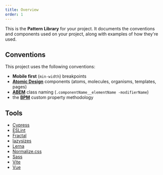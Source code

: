 ```yaml
---
title: Overview
order: 1
---
```


This is the **Pattern Library** for your project. It documents the conventions and components used on your project, along with examples of how they're used.


## Conventions

This project uses the following conventions:

* **Mobile first** (`min-width`) breakpoints
* **[Atomic Design](https://atomicdesign.bradfrost.com/)** components (atoms, molecules, organisms, templates, pages)
* **[ABEM](https://css-tricks.com/abem-useful-adaptation-bem/)** class naming (`.componentName__elementName -modifierName`)
* the [**BPM**](https://www.imarc.com/blog/block-property-modifier-a-bem-like-css-custom-properties-methodology) custom property methodology


## Tools

* [Cypress](https://www.cypress.io/)
* [ESLint](https://eslint.org/)
* [Fractal](https://fractal.build/)
* [lazysizes](https://github.com/aFarkas/lazysizes)
* [Lerna](https://lerna.js.org/)
* [Normalize.css](https://necolas.github.io/normalize.css/)
* [Sass](https://sass-lang.com/)
* [Vite](https://vitejs.dev/)
* [Vue](https://vuejs.org/)
